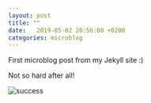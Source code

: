 ```yaml
---
layout: post
title: ""
date:   2019-05-02 20:56:00 +0200
categories: microblog
---
```


First microblog post from my Jekyll site :)

Not so hard after all!

<img src="https://pgalatis.github.io/images/success.jpg" alt="success">
